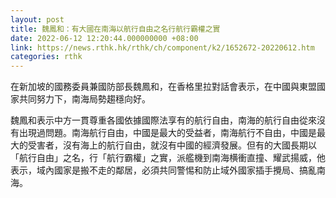 ```yaml
---
layout: post
title: 魏鳳和：有大國在南海以航行自由之名行航行霸權之實
date: 2022-06-12 12:20:44.000000000 +08:00
link: https://news.rthk.hk/rthk/ch/component/k2/1652672-20220612.htm
categories: rthk
---
```


在新加坡的國務委員兼國防部長魏鳳和，在香格里拉對話會表示，在中國與東盟國家共同努力下，南海局勢趨穩向好。

魏鳳和表示中方一貫尊重各國依據國際法享有的航行自由，南海的航行自由從來沒有出現過問題。南海航行自由，中國是最大的受益者，南海航行不自由，中國是最大的受害者，沒有海上的航行自由，就沒有中國的經濟發展。但有的大國長期以「航行自由」之名，行「航行霸權」之實，派艦機到南海横衝直撞、耀武揚威，他表示，域內國家是搬不走的鄰居，必須共同警惕和防止域外國家插手攪局、搞亂南海。
